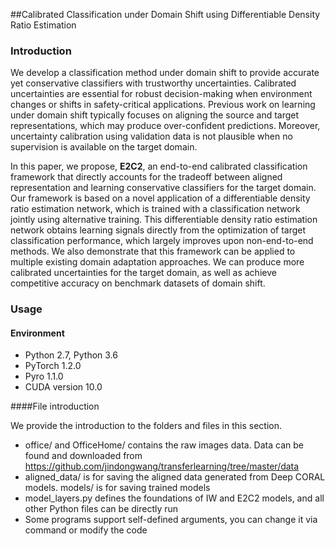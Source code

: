 ##Calibrated Classification under Domain Shift using Differentiable Density Ratio Estimation

### Introduction

We develop a classification method under domain shift to provide accurate yet conservative classifiers with trustworthy uncertainties. Calibrated uncertainties are essential for robust decision-making when environment changes or shifts in safety-critical applications. Previous work on learning under domain shift typically focuses on aligning the source and target representations, which may produce over-confident predictions. Moreover, uncertainty calibration using validation data is not plausible when no supervision is available on the target domain. 

In this paper, we propose, **E2C2**, an end-to-end calibrated classification framework that directly accounts for the tradeoff between aligned representation and learning conservative classifiers for the target domain. Our framework is based on a novel application of a differentiable density ratio estimation network, which is trained with a classification network jointly using alternative training. This differentiable density ratio estimation network obtains learning signals directly from the optimization of target classification performance, which largely improves upon non-end-to-end methods. We also demonstrate that this framework can be applied to multiple existing domain adaptation approaches. We can produce more calibrated uncertainties for the target domain, as well as achieve competitive accuracy on benchmark datasets of domain shift.

### Usage

#### Environment

* Python 2.7, Python 3.6
* PyTorch 1.2.0
* Pyro 1.1.0
* CUDA version 10.0

####File introduction

We provide the introduction to the folders and files in this section. 

* office/ and OfficeHome/ contains the raw images data. Data can be found and downloaded from https://github.com/jindongwang/transferlearning/tree/master/data
* aligned_data/ is for saving the aligned data generated from Deep CORAL models. models/ is for saving trained models
* model_layers.py defines the foundations of IW and E2C2 models, and all other Python files can be directly run
* Some programs support self-defined arguments, you can change it via command or modify the code

